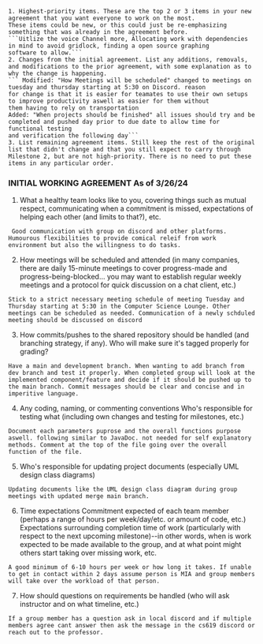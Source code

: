 
    1. Highest-priority items. These are the top 2 or 3 items in your new agreement that you want everyone to work on the most.
    These items could be new, or this could just be re-emphasizing something that was already in the agreement before.
    ```Uitlize the voice Channel more, Allocating work with dependencies in mind to avoid gridlock, finding a open source graphing
    software to allow.```
    2. Changes from the initial agreement. List any additions, removals, and modifications to the prior agreement, with some explanation as to why the change is happening.
    ``` Modified: "How Meetings will be scheduled" changed to meetings on tuesday and thursday starting at 5:30 on Discord. reason
    for change is that it is easier for teamates to use their own setups to improve productivity aswell as easier for them without
    them having to rely on transportation
    Added: "When projects should be finished" all issues should try and be completed and pushed day prior to due date to allow time for functional testing
    and verification the following day```
    3. List remaining agreement items. Still keep the rest of the original list that didn't change and that you still expect to carry through Milestone 2, but are not high-priority. There is no need to put these items in any particular order.


### INITIAL WORKING AGREEMENT As of 3/26/24 ###

1. What a healthy team looks like to you, covering things such as mutual respect, communicating when a commitment is missed, expectations of helping each other (and limits to that?), etc.
```
 Good communication with group on discord and other platforms. Humourous flexibilities to provide comical releif from work environment but also the willingness to do tasks.
```
2. How meetings will be scheduled and attended (in many companies, there are daily 15-minute meetings to cover progress-made and progress-being-blocked... you may want to establish regular weekly meetings and a protocol for quick discussion on a chat client, etc.)
```
Stick to a strict necessary meeting schedule of meeting Tuesday and Thursday starting at 5:30 in the Computer Science Lounge. Other meetings can be scheduled as needed. Communication of a newly schduled meeting should be discussed on discord
 ```

3. How commits/pushes to the shared repository should be handled (and branching strategy, if any). Who will make sure it's tagged properly for grading?
```
Have a main and development branch. When wanting to add branch from dev branch and test it properly. When completed group will look at the implemented component/feature and decide if it should be pushed up to the main branch. Commit messages should be clear and concise and in imperitive language.
```

4. Any coding, naming, or commenting conventions
Who's responsible for testing what (including own changes and testing for milestones, etc.)
```
Document each parameters puprose and the overall functions purpose aswell. following similar to JavaDoc. not needed for self explanatory methods. Comment at the top of the file going over the overall function of the file.
```

5. Who's responsible for updating project documents (especially UML design class diagrams)
```
Updating documents like the UML design class diagram during group meetings with updated merge main branch.
```

6. Time expectations
Commitment expected of each team member (perhaps a range of hours per week/day/etc. or amount of code, etc.)
Expectations surrounding completion time of work (particularly with respect to the next upcoming milestone)--in other words, when is work expected to be made available to the group, and at what point might others start taking over missing work, etc.
```
A good minimum of 6-10 hours per week or how long it takes. If unable to get in contact within 2 days assume person is MIA and group members will take over the workload of that person.
```

7. How should questions on requirements be handled (who will ask instructor and on what timeline, etc.)
```
If a group member has a question ask in local discord and if multiple members agree cant answer then ask the message in the cs619 discord or reach out to the professor.
```